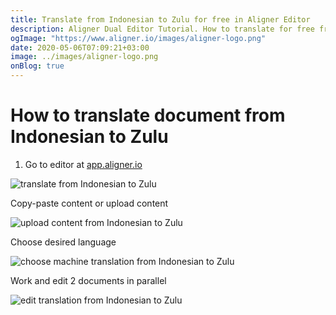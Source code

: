 ```yaml
---
title: Translate from Indonesian to Zulu for free in Aligner Editor
description: Aligner Dual Editor Tutorial. How to translate for free from Indonesian to Zulu. Aligner is multilingual document management platform. 
ogImage: "https://www.aligner.io/images/aligner-logo.png"
date: 2020-05-06T07:09:21+03:00
image: ../images/aligner-logo.png
onBlog: true
---
```


# How to translate document from Indonesian to Zulu

1. Go to editor at [app.aligner.io](https://app.aligner.io "Aligner App web page")

![translate from Indonesian to Zulu](../aligner-blank-editor.png "translate from Indonesian to Zulu")

Copy-paste content or upload content

![upload content from Indonesian to Zulu](../aligner-uploaded-document.png "upload content from Indonesian to Zulu")

Choose desired language

![choose machine translation from Indonesian to Zulu](../aligner-language-dropdown.png "choose machine translation from Indonesian to Zulu")

Work and edit 2 documents in parallel

![edit translation from Indonesian to Zulu](../aligner-double-sitded-editor.png "edit translation from Indonesian to Zulu")

